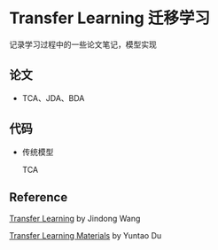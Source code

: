 # Transfer Learning 迁移学习

记录学习过程中的一些论文笔记，模型实现



## 论文

+ TCA、JDA、BDA



## 代码

+ 传统模型

  TCA



## Reference

[Transfer Learning](https://github.com/jindongwang/transferlearning) by Jindong Wang

[Transfer Learning Materials](https://github.com/dududuAA/Transfer-learning-materials) by Yuntao Du

